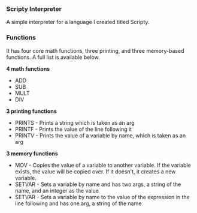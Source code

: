 ### Scripty Interpreter
A simple interpreter for a language I created titled Scripty.

### Functions
It has four core math functions, three printing, and three memory-based functions. A full list is available below.

<b>4 math functions</b>
- ADD
- SUB
- MULT
- DIV

<b>3 printing functions</b>
- PRINTS - Prints a string which is taken as an arg
- PRINTF - Prints the value of the line following it
-	PRINTV - Prints the value of a variable by name, which is taken as an arg
  
<b>3 memory functions</b>
-	MOV - Copies the value of a variable to another variable. If the variable exists, the value will be copied over. If it doesn't, it creates a new variable.
-	SETVAR - Sets a variable by name and has two args, a string of the name, and an integer as the value
-	SETVAR - Sets a variable by name to the value of the expression in the line following and has one arg, a string of the name
